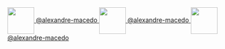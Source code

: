<a href=https://gitlab.com/alexandre-macedo>
  <img valign="middle" src="https://about.gitlab.com/images/press/logo/png/gitlab-logo-gray-stacked-rgb.png" width="60">
  <span>@alexandre-macedo</span>
</a>
<a href=https://github.com/alexandre-macedo>
  <img valign="middle" src="https://pngimg.com/uploads/github/github_PNG20.png" width="60">
  <span>@alexandre-macedo</span>
</a>
<a href=https://www.linkedin.com/in/alexandre-macedo>
  <img valign="middle" src="https://content.linkedin.com/content/dam/me/business/en-us/amp/brand-site/v2/bg/LI-Bug.svg.original.svg" width="60">
  <span>@alexandre-macedo</span>
</a>


